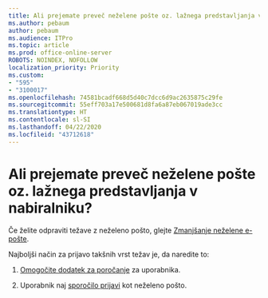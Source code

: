 ```yaml
---
title: Ali prejemate preveč neželene pošte oz. lažnega predstavljanja v nabiralniku?
ms.author: pebaum
author: pebaum
ms.audience: ITPro
ms.topic: article
ms.prod: office-online-server
ROBOTS: NOINDEX, NOFOLLOW
localization_priority: Priority
ms.custom:
- "595"
- "3100017"
ms.openlocfilehash: 74581bcadf668d5d40c7dcc6d9ac2635875c29fe
ms.sourcegitcommit: 55eff703a17e500681d8fa6a87eb067019ade3cc
ms.translationtype: HT
ms.contentlocale: sl-SI
ms.lasthandoff: 04/22/2020
ms.locfileid: "43712618"
---
```

# <a name="are-you-getting-too-much-spam-or-phish-in-your-mailbox"></a>Ali prejemate preveč neželene pošte oz. lažnega predstavljanja v nabiralniku?

Če želite odpraviti težave z neželeno pošto, glejte [Zmanjšanje neželene e-pošte](https://docs.microsoft.com/office365/securitycompliance/reduce-spam-email).
  
Najboljši način za prijavo takšnih vrst težav je, da naredite to:
  
1. [Omogočite dodatek za poročanje](https://docs.microsoft.com/office365/securitycompliance/enable-the-report-message-add-in) za uporabnika.

2. Uporabnik naj [sporočilo prijavi](https://support.office.com/article/b5caa9f1-cdf3-4443-af8c-ff724ea719d2) kot neželeno pošto.
